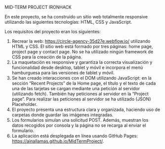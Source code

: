 MID-TERM PROJECT IRONHACK

En este proyecto, se ha construido un sitio web totalmente responsive utilizando las siguientes tecnologías: HTML, CSS y JavaScript. 

Los requisitos del proyecto eran los siguientes: 
1) Recrear la web: https://circle-agency-35d27e.webflow.io/ utilizando HTML y CSS. El sitio web está formado por tres páginas: home page, project page y contact page. No se ha utilizado ningún framework de CSS para la creación de la página. 
2) La maquetación es responsive y garantiza la correcta visualización y funcionalidad desde desktop, tablet y móvil e incorpora el menú hamburguesa para las versiones de tablet y móvil. 
3) Se han creado interacciones con el DOM utilizando JavaScript: en la sección “Recent Projects” de la Home page, el título y el texto de cada una de las tarjetas se cargan mediante una petición al servidor (utilizando fetch). También hay peticiones al servidor en la “Project page”. Para realizar las peticiones al servidor se ha utilizado {JSON} Placeholder. 
5) El proyecto presenta una estructura clara y organizada, haciendo uso de carpetas donde guardar las imágenes integradas. 
6) Los formularios simulan una solicitud POST. Además, muestran los datos recogidos por consola y la página no se recarga al enviar el formulario. 
7) La aplicación está desplegada en línea usando GitHub Pages: https://ainallamas.github.io/MidTermProject/.
